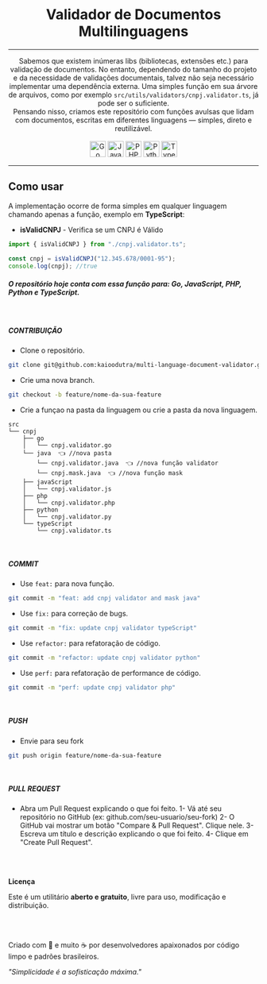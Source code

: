 <h1 align="center">
  Validador de Documentos Multilinguagens
</h1>

---

<p align="center">
  Sabemos que existem inúmeras libs (bibliotecas, extensões etc.) para validação de documentos. No entanto, dependendo do tamanho do projeto e da necessidade de validações documentais, talvez não seja necessário implementar uma dependência externa. Uma simples função em sua árvore de arquivos, como por exemplo <code>src/utils/validators/cnpj.validator.ts</code>, já pode ser o suficiente.<br/>
  Pensando nisso, criamos este repositório com funções avulsas que lidam com documentos, escritas em diferentes linguagens — simples, direto e reutilizável.
  <br/>
  <br/>
  <img src="https://img.shields.io/badge/--00ADD8?style=flat&logo=go&logoColor=white" alt="Go" style="width:32px; height:auto"/>
  <img src="https://img.shields.io/badge/--F7DF1E?style=flat&logo=javascript&logoColor=000000" alt="JavaScript" style="width:32px; height:auto"/>
  <img src="https://img.shields.io/badge/--777BB4?style=flat&logo=php&logoColor=white" alt="PHP" style="width:32px; height:auto"/>
  <img src="https://img.shields.io/badge/--3776AB?style=flat&logo=python&logoColor=white" alt="Python" style="width:32px; height:auto"/>
  <img src="https://img.shields.io/badge/--3178C6?style=flat&logo=typescript&logoColor=white" alt="TypeScript" style="width:32px; height:auto"/>
</p>

---

## Como usar

A implementação ocorre de forma simples em qualquer linguagem chamando apenas a função, exemplo em **TypeScript**:

- **isValidCNPJ** - Verifica se um CNPJ é Válido

```ts
import { isValidCNPJ } from "./cnpj.validator.ts";

const cnpj = isValidCNPJ("12.345.678/0001-95");
console.log(cnpj); //true
```

##### O repositório hoje conta com essa função para: Go, JavaScript, PHP, Python e TypeScript.

<br/>

##### CONTRIBUIÇÃO

- Clone o repositório.

```bash
git clone git@github.com:kaioodutra/multi-language-document-validator.git
```

- Crie uma nova branch.

```bash
git checkout -b feature/nome-da-sua-feature
```

- Crie a funçao na pasta da linguagem ou crie a pasta da nova linguagem.

```
src
└── cnpj
    ├── go
    │   └── cnpj.validator.go
    └── java  👈 //nova pasta
        └── cnpj.validator.java  👈 //nova função validator
        └── cnpj.mask.java  👈 //nova função mask
    ├── javaScript
    │   └── cnpj.validator.js
    ├── php
    │   └── cnpj.validator.php
    ├── python
    │   └── cnpj.validator.py
    └── typeScript
        └── cnpj.validator.ts
```

<br/>

##### COMMIT

- Use `feat:` para nova função.

```bash
git commit -m "feat: add cnpj validator and mask java"
```

- Use `fix:` para correção de bugs.

```bash
git commit -m "fix: update cnpj validator typeScript"
```

- Use `refactor:` para refatoração de código.

```bash
git commit -m "refactor: update cnpj validator python"
```

- Use `perf:` para refatoração de performance de código.

```bash
git commit -m "perf: update cnpj validator php"
```

<br/>

##### PUSH

- Envie para seu fork

```bash
git push origin feature/nome-da-sua-feature
```

<br/>

##### PULL REQUEST

- Abra um Pull Request explicando o que foi feito.
  1- Vá até seu repositório no GitHub (ex: github.com/seu-usuario/seu-fork)
  2- O GitHub vai mostrar um botão "Compare & Pull Request". Clique nele.
  3- Escreva um título e descrição explicando o que foi feito.
  4- Clique em "Create Pull Request".

<br/><br/>

**Licença**

Este é um utilitário **aberto e gratuito**, livre para uso, modificação e distribuição.

<br/><br/>

Criado com 💙 e muito ☕️ por desenvolvedores apaixonados por código limpo e padrões brasileiros.

_"Simplicidade é a sofisticação máxima."_

